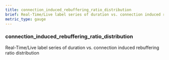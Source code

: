```yaml
---
title: connection_induced_rebuffering_ratio_distribution
brief: Real-Time/Live label series of duration vs. connection induced rebuffering ratio distribution
metric_type: gauge
---
```

### connection_induced_rebuffering_ratio_distribution

Real-Time/Live label series of duration vs. connection induced rebuffering ratio distribution